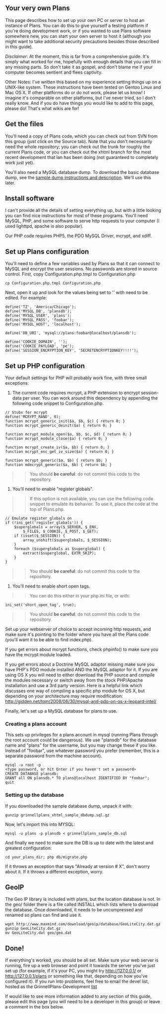 ## Your very own Plans ##
This page describes how to set up your own PC or server to host an instance of Plans. You can do this to give yourself a testing platform if you're doing development work, or if you wanted to use Plans software somewhere new, you can start your own server to host it (although you might want to take additional security precautions besides those described in this guide).

_Disclaimer_: At the moment, this is far from a comprehensive guide. It's simply what worked for me, hopefully with enough details that you can fill in any missing parts. So don't take it as gospel, and don't blame me if your computer becomes sentient and flees captivity.

Other Notes: I've written this based on my experience setting things up on a UNIX-like system. These instructions have been tested on Gentoo Linux and Mac OS X. If other platforms do or do not work, please let us know!
I imagine it's comparable on other platforms, but I've never tried, so I don't really know. And if you do have things you would like to add to this page, please do! That's what wikis are for!

## Get the files ##
You'll need a copy of Plans code, which you can check out from SVN from this group (just click on the Source tab). Note that you don't necessarily need the whole repository; you can check out the trunk for roughly the current Plans code, or you can check out the xhtml branch for the most recent development that Ian has been doing (not guaranteed to completely work just yet).

You'll also need a MySQL database dump. To download the basic database dump, see the [sample dump instructions and description](SampleDatabaseDescription.md). We'll use this later.

## Install software ##
I can't provide all the details of setting everything up, but with a little looking you can find nice instructions for most of these programs. You'll need MySQL, PHP, and some software to serve http requests to your computer (I used lighttpd, apache is also popular).

Our PHP code requires PHP5, the PDO MySQL Driver, mcrypt, and xdiff.

## Set up Plans configuration ##
You'll need to define a few variables used by Plans so that it can connect to MySQL and encrypt the user sessions. No passwords are stored in source control.  First, copy Configuration.php.tmpl to Configuration.php

```
cp Configuration.php.tmpl Configuration.php
```

Next, open it up and look for the values being set to '' with need to be edited.  For example:

```
define('TZ', 'America/Chicago');
define('MYSQL_DB', 'plansdb');
define('MYSQL_USER', 'plans');
define('MYSQL_PASS', 'foobar');
define('MYSQL_HOST', 'localhost');

define('DB_URI', 'mysql://plans:foobar@localhost/plansdb');

define('COOKIE_DOMAIN', ''); 
define('COOKIE_PAYLOAD', 'pe');
define('SESSION_ENCRYPTION_KEY', 'SECRETENCRYPTIONKEY!!!!');
```

## Set up PHP configuration ##

Your default settings for PHP will probably work fine, with three small exceptions:

  1. The current code requires mcrypt, a PHP extension to encrypt session-data per user. You can work around this dependency by appending the following code snippet to Configuration.php.
```
// Stubs for mcrypt
define('MCRYPT_RAND', 0);
function mcrypt_generic_init($a, $b, $c) { return 0; }
function mcrypt_generic_deinit($a) { return 0; }

function mcrypt_module_open($a, $b, $c, $d) { return 0; }
function mcrypt_module_close($a) { return 0; }

function mcrypt_create_iv($a, $b) { return 0; }
function mcrypt_enc_get_iv_size($a) { return 0; }

function mcrypt_generic($a, $b) { return $b; }
function mdecrypt_generic($a, $b) { return $b; }
```
> > You should **be careful**: do not commit this code to the repository.
  1. You'll need to enable "register globals".
> > If this option is not available, you can use the following code snippet to emulate its behavior. To use it, place the code at the top of Plans.php.
```
// Emulate register_globals on
if (!ini_get('register_globals')) {
    $superglobals = array($_SERVER, $_ENV,
        $_FILES, $_COOKIE, $_POST, $_GET);
    if (isset($_SESSION)) {
        array_unshift($superglobals, $_SESSION);
    }
    foreach ($superglobals as $superglobal) {
        extract($superglobal, EXTR_SKIP);
    }
}
```
> > You should **be careful**: do not commit this code to the repository.
  1. You'll need to enable short open tags.
> > You can do this either in your php.ini file, or with:
```
ini_set('short_open_tag', true);
```
> > You should **be careful**: do not commit this code to the repository.

Set up your webserver of choice to accept incoming http requests, and make sure it's pointing to the folder where you have all the Plans code (you'll want it to be able to find index.php).

If you get errors about mcrypt functions, check phpinfo() to make sure you have the mcrypt module loaded.

If you get errors about a Doctrine MySQL adaptor missing make sure you have PHP's PDO module installed AND the MySQL adaptor for it.  If you are using OS X you will need to either download the PHP source and compile the modules necessary or switch away from the stock PHP/Apache installation and use a 3rd party version.  Here is a helpful link which discusses one way of compiling a specific php module for OS X, but depending on your architecture may require modification:  http://gidden.net/tom/2008/06/30/mysql-and-pdo-on-os-x-leopard-intel/

Finally, let's set up a MySQL database for plans to use.

### Creating a plans account ###
This sets up privileges for a plans account in mysql (running Plans through the root account could be dangerous). We use "plansdb" for the database name and "plans" for the username, but you may change these if you like. Instead of "foobar", use whatever password you prefer (remember, this is a separate password from the machine account).
```
mysql -u root -p
<type password, or hit Enter if you haven't set a password>
CREATE DATABASE plansdb;
GRANT all ON plansdb.* TO plans@localhost IDENTIFIED BY "foobar";
quit

```

### Setting up the database ###
If you downloaded the sample database dump, unpack it with:
```
gunzip grinnellplans_xhtml_sample_dbdump.sql.gz
```
Now, let's import this into MYSQL:
```
mysql -u plans -p plansdb < grinnellplans_sample_db.sql
```
And finally we need to make sure the DB is up to date with the latest and greatest configuration:
```
cd your_plans_dir; php db/migrate.php
```
If it throws an exception that says "Already at version # X", don't worry about it. If it throws a different exception, worry.

## GeoIP ##
The Geo IP library is included with plans, but the location database is not.  In the geo/ folder there is a file called INSTALL which lists where to download the database.  Once downloaded, it needs to be uncompressed and renamed so plans can find and use it.

```
wget http://www.maxmind.com/download/geoip/database/GeoLiteCity.dat.gz
gunzip GeoLiteCity.dat.gz
mv GeoLiteCity.dat geo/geo.dat
```

## Done! ##
If everything's worked, you should be all set. Make sure your web server is running, fire up a web browser and point it towards the server you've just set up (for example, if it's your PC, you might try http://127.0.0.1/ or http://127.0.0.1/plans or something like that, depending on how you've configured it).
If you run into problems, feel free to email the devel list, hosted as the GrinnellPlans-Development [list](http://groups.google.com/group/grinnellplans-development)

If would like to see more information added to any section of this guide, please edit this page (you will need to be a developer in this group) or leave a comment in the box below.